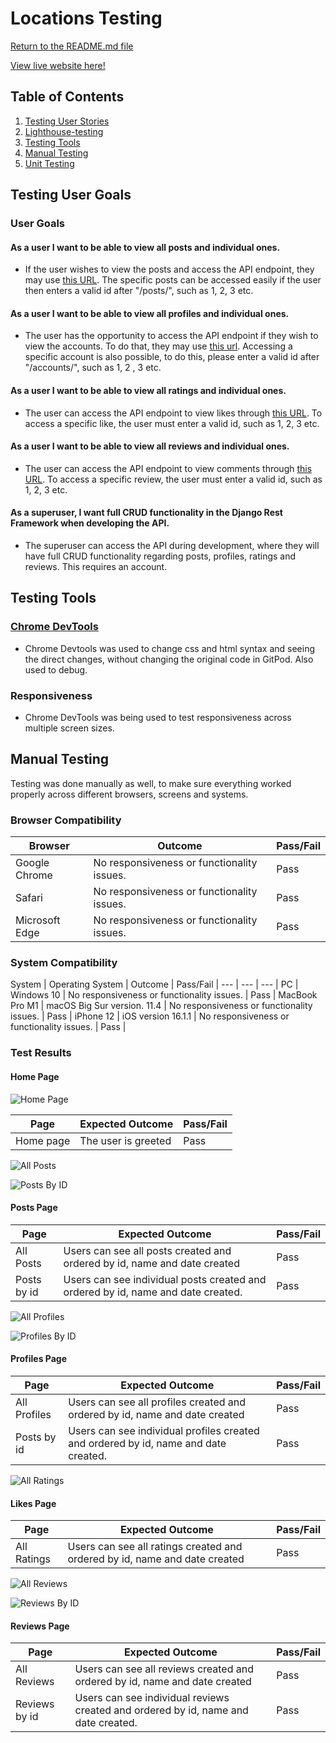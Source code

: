 # Locations Testing

[Return to the README.md file](https://github.com/SanZangana/drf-api#readme)

[View live website here!](https://caption-this-react.herokuapp.com/)

## Table of Contents

1. [Testing User Stories](#testing-user-stories)
2. [Lighthouse-testing](#lighthouse-testing)
4. [Testing Tools](#testing-tools)
5. [Manual Testing](#manual-testing)
6. [Unit Testing](#unit-testing)


## Testing User Goals

### User Goals

#### As a user I want to be able to view all posts and individual ones.


* If the user wishes to view the posts and access the API endpoint, they may use [this URL](). The specific posts can be accessed easily if the user then enters a valid id after "/posts/", such as 1, 2, 3 etc.

#### As a user I want to be able to view all profiles and individual ones.

* The user has the opportunity to access the API endpoint if they wish to view the accounts. To do that, they may use [this url](). Accessing a specific account is also possible, to do this, please enter a valid id after "/accounts/", such as 1, 2 , 3 etc.

#### As a user I want to be able to view all ratings and individual ones.

* The user can access the API endpoint to view likes through [this URL](). To access a specific like, the user must enter a valid id, such as 1, 2, 3 etc.

#### As a user I want to be able to view all reviews and individual ones.

* The user can access the API endpoint to view comments through [this URL](https://locations-api.herokuapp.com/reviews/). To access a specific review, the user must enter a valid id, such as 1, 2, 3 etc.

#### As a superuser, I want full CRUD functionality in the Django Rest Framework when developing the API.

* The superuser can access the API during development, where they will have full CRUD functionality regarding posts, profiles, ratings and reviews. This requires an account.

## Testing Tools


### [Chrome DevTools](https://developer.chrome.com/docs/devtools/)

* Chrome Devtools was used to change css and html syntax and seeing the direct changes, without changing the original code in GitPod. Also used to debug.


### Responsiveness

* Chrome DevTools was being used to test responsiveness across multiple screen sizes. 


## Manual Testing

Testing was done manually as well, to make sure everything worked properly across different browsers, screens and systems.


### Browser Compatibility

Browser | Outcome | Pass/Fail | 
--- | --- | --- |
Google Chrome | No responsiveness or functionality issues. | Pass |
Safari | No responsiveness or functionality issues. | Pass |
Microsoft Edge | No responsiveness or functionality issues. | Pass |

### System Compatibility

System | Operating System | Outcome | Pass/Fail | 
--- | --- | --- |
PC | Windows 10 | No responsiveness or functionality issues. | Pass |
MacBook Pro M1 | macOS Big Sur version. 11.4 | No responsiveness or functionality issues. | Pass |
iPhone 12 | iOS version 16.1.1 | No responsiveness or functionality issues. | Pass |

### Test Results

#### Home Page

![Home Page](assets/readme/caption-this-api.png)

Page | Expected Outcome | Pass/Fail |
--- | --- | --- |
Home page | The user is greeted | Pass |

![All Posts](assets/readme/ct-api-posts.png)

![Posts By ID](assets/readme/ct-api-post-id.png)


#### Posts Page

Page | Expected Outcome | Pass/Fail |
--- | --- | --- |
All Posts | Users can see all posts created and ordered by id, name and date created | Pass |
Posts by id | Users can see individual posts created and ordered by id, name and date created. | Pass |

![All Profiles](assets/readme/ct-api-accounts.png)

![Profiles By ID](assets/readme/ct-api-accounts-id.png)

#### Profiles Page

Page | Expected Outcome | Pass/Fail |
--- | --- | --- |
All Profiles | Users can see all profiles created and ordered by id, name and date created | Pass |
Posts by id | Users can see individual profiles created and ordered by id, name and date created. | Pass |

![All Ratings](assets/readme/ct-api-likes.png)

#### Likes Page

Page | Expected Outcome | Pass/Fail |
--- | --- | --- |
All Ratings | Users can see all ratings created and ordered by id, name and date created | Pass |

![All Reviews](assets/readme/ct-api-comments.png)

![Reviews By ID](assets/readme/ct-api-comments-id.png)

#### Reviews Page

Page | Expected Outcome | Pass/Fail |
--- | --- | --- |
All Reviews | Users can see all reviews created and ordered by id, name and date created | Pass |
Reviews by id | Users can see individual reviews created and ordered by id, name and date created. | Pass |